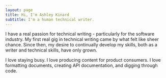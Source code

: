 ```yaml
---
layout: page
title: Hi, I'm Ashley Kinard
subtitle: I'm a human technical writer.
---
```


I have a real passion for technical writing - particularly for the software industry. My first real gig in technical writing came by what felt like sheer chance. Since then, my desire to continually develop my skills, both as a writer and technical skills, have only grown.

I love staying busy. I love producing content for product consumers. I love formatting documents, creating API documentation, and digging through code.